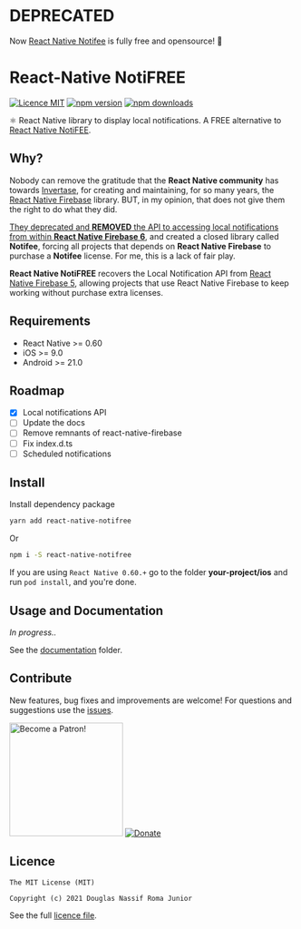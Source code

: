 # DEPRECATED

Now [React Native Notifee](https://github.com/invertase/notifee) is fully free and opensource! 🎉

# React-Native NotiFREE

[![Licence MIT](https://img.shields.io/badge/licence-MIT-blue.svg)](https://github.com/douglasjunior/react-native-notifree/blob/master/LICENSE)
[![npm version](https://img.shields.io/npm/v/react-native-notifree.svg)](https://www.npmjs.com/package/react-native-notifree)
[![npm downloads](https://img.shields.io/npm/dt/react-native-notifree.svg)](#install)

⚛ React Native library to display local notifications. A FREE alternative to [React Native NotiFEE](https://github.com/notifee/react-native-notifee).

## Why?

Nobody can remove the gratitude that the **React Native community** has towards [Invertase](https://github.com/invertase), for creating and maintaining, for so many years, the [React Native Firebase](https://github.com/invertase/react-native-firebase) library. BUT, in my opinion, that does not give them the right to do what they did.

[They deprecated and **REMOVED** the API to accessing local notifications from within **React Native Firebase 6**](https://rnfirebase.io/migrating-to-v6#notifications), and created a closed library called **Notifee**, forcing all projects that depends on **React Native Firebase** to purchase a **Notifee** license. For me, this is a lack of fair play. 

**React Native NotiFREE** recovers the Local Notification API from [React Native Firebase 5](https://github.com/douglasjunior/react-native-notifree/tree/react-native-firebase-5), allowing projects that use React Native Firebase to keep working without purchase extra licenses. 

## Requirements

- React Native >= 0.60
- iOS >= 9.0
- Android >= 21.0

## Roadmap

- [x] Local notifications API
- [ ] Update the docs
- [ ] Remove remnants of react-native-firebase 
- [ ] Fix index.d.ts
- [ ] Scheduled notifications

## Install

Install dependency package
```bash
yarn add react-native-notifree
```
Or
```bash
npm i -S react-native-notifree
```

If you are using `React Native 0.60.+` go to the folder **your-project/ios** and run `pod install`, and you're done. 

## Usage and Documentation

*In progress..*

See the [documentation](https://github.com/douglasjunior/react-native-notifree/tree/master/docs) folder. 

## Contribute

New features, bug fixes and improvements are welcome! For questions and suggestions use the [issues](https://github.com/douglasjunior/react-native-notifree/issues).

<a href="https://www.patreon.com/douglasjunior"><img src="http://i.imgur.com/xEO164Z.png" alt="Become a Patron!" width="200" /></a>
[![Donate](https://www.paypalobjects.com/en_US/i/btn/btn_donateCC_LG.gif)](https://paypal.me/douglasnassif)

## Licence

```
The MIT License (MIT)

Copyright (c) 2021 Douglas Nassif Roma Junior
```

See the full [licence file](https://github.com/douglasjunior/react-native-notifree/blob/master/LICENSE).
